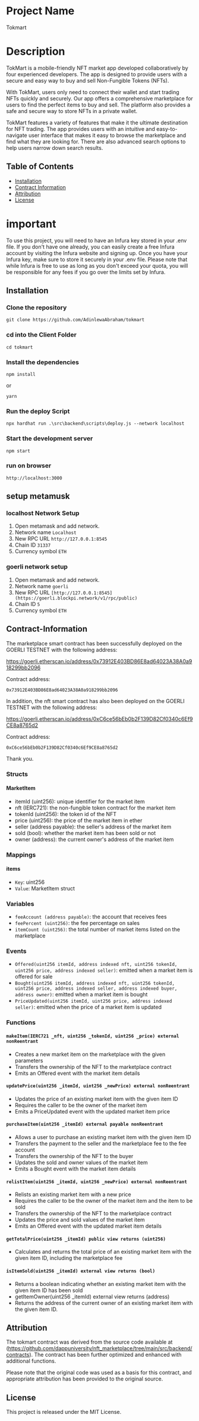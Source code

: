 # Project Name

Tokmart

# Description
TokMart is a mobile-friendly NFT market app developed collaboratively by four experienced developers. The app is designed to provide users with a secure and easy way to buy and sell Non-Fungible Tokens (NFTs).

With TokMart, users only need to connect their wallet and start trading NFTs quickly and securely. Our app offers a comprehensive marketplace for users to find the perfect items to buy and sell. The platform also provides a safe and secure way to store NFTs in a private wallet.

TokMart features a variety of features that make it the ultimate destination for NFT trading. The app provides users with an intuitive and easy-to-navigate user interface that makes it easy to browse the marketplace and find what they are looking for. There are also advanced search options to help users narrow down search results.

## Table of Contents

- [Installation](#installation)
- [Contract Information](#contract-information)
- [Attribution](#attribution)
- [License](#license)

# important 
To use this project, you will need to have an Infura key stored in your .env file. If you don't have one already, you can easily create a free Infura account by visiting the Infura website and signing up. Once you have your Infura key, make sure to store it securely in your .env file. Please note that while Infura is free to use as long as you don't exceed your quota, you will be responsible for any fees if you go over the limits set by Infura.
## Installation

### Clone the repository
```
git clone https://github.com/AdinlewaAbraham/tokmart  
```

### cd into the Client Folder
```
cd tokmart
```

### Install the dependencies
```
npm install 
```
or 
```
yarn
```

### Run the deploy Script
```
npx hardhat run .\src\backend\scripts\deploy.js --network localhost
```

### Start the development server
```
npm start
```

### run on browser
```
http://localhost:3000
```

## setup metamusk
### localhost Network Setup
1. Open metamask and add network.
2. Network name `Localhost`
3. New RPC URL `http://127.0.0.1:8545`
4. Chain ID `31337`
5. Currency symbol `ETH`

### goerli network setup 
1. Open metamask and add network.
2. Network name `goerli`
3. New RPC URL `[http://127.0.0.1:8545](https://goerli.blockpi.network/v1/rpc/public)`
4. Chain ID `5`
5. Currency symbol `ETH`

## Contract-Information
The marketplace smart contract has been successfully deployed on the GOERLI TESTNET with the following address:

https://goerli.etherscan.io/address/0x73912E403BD86E8ad64023A38A0a918299bb2096

Contract address: 
```
0x73912E403BD86E8ad64023A38A0a918299bb2096
```

In addition, the nft smart contract has also been deployed on the GOERLI TESTNET with the following address:

https://goerli.etherscan.io/address/0xC6ce56bEb0b2F139D82Cf0340c6Ef9CE8a8765d2

Contract address:
```
0xC6ce56bEb0b2F139D82Cf0340c6Ef9CE8a8765d2
```

Thank you.

### Structs
#### MarketItem
- itemId (uint256): unique identifier for the market item
- nft (IERC721): the non-fungible token contract for the market item
- tokenId (uint256): the token id of the NFT
- price (uint256): the price of the market item in ether
- seller (address payable): the seller's address of the market item
- sold (bool): whether the market item has been sold or not
- owner (address): the current owner's address of the market item
### Mappings
#### items
- `Key`: uint256
- `Value`: MarketItem struct
### Variables
- `feeAccount (address payable)`: the account that receives fees
- `feePercent (uint256)`: the fee percentage on sales
- `itemCount (uint256)`: the total number of market items listed on the marketplace
### Events
- `Offered(uint256 itemId, address indexed nft, uint256 tokenId, uint256 price, address indexed seller)`: emitted when a market item is offered for sale
- `Bought(uint256 itemId, address indexed nft, uint256 tokenId, uint256 price, address indexed seller, address indexed buyer, address owner)`: emitted when a market item is bought
- `PriceUpdated(uint256 itemId, uint256 price, address indexed seller)`: emitted when the price of a market item is updated
### Functions
#### `makeItem(IERC721 _nft, uint256 _tokenId, uint256 _price) external nonReentrant`
- Creates a new market item on the marketplace with the given parameters
- Transfers the ownership of the NFT to the marketplace contract
- Emits an Offered event with the market item details
#### `updatePrice(uint256 _itemId, uint256 _newPrice) external nonReentrant`
- Updates the price of an existing market item with the given item ID
- Requires the caller to be the owner of the market item
- Emits a PriceUpdated event with the updated market item price
#### `purchaseItem(uint256 _itemId) external payable nonReentrant`
- Allows a user to purchase an existing market item with the given item ID
- Transfers the payment to the seller and the marketplace fee to the fee account
- Transfers the ownership of the NFT to the buyer
- Updates the sold and owner values of the market item
- Emits a Bought event with the market item details
#### `relistItem(uint256 _itemId, uint256 _newPrice) external nonReentrant`
- Relists an existing market item with a new price
- Requires the caller to be the owner of the market item and the item to be sold
- Transfers the ownership of the NFT to the marketplace contract
- Updates the price and sold values of the market item
- Emits an Offered event with the updated market item details
#### `getTotalPrice(uint256 _itemId) public view returns (uint256)`
- Calculates and returns the total price of an existing market item with the given item ID, including the marketplace fee
#### `isItemSold(uint256 _itemId) external view returns (bool)`
- Returns a boolean indicating whether an existing market item with the given item ID has been sold
- getItemOwner(uint256 _itemId) external view returns (address)
- Returns the address of the current owner of an existing market item with the given item ID.

## Attribution
The tokmart contract was derived from the source code available at (https://github.com/dappuniversity/nft_marketplace/tree/main/src/backend/contracts). The contract has been further optimized and enhanced with additional functions.

Please note that the original code was used as a basis for this contract, and appropriate attribution has been provided to the original source.

## License

This project is released under the MIT License.
